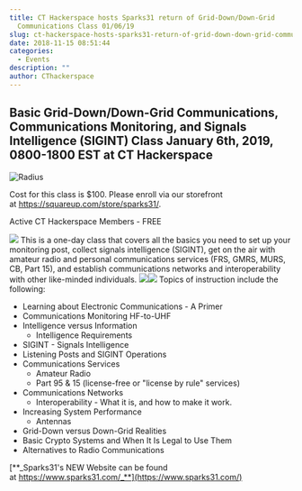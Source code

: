 ```yaml
---
title: CT Hackerspace hosts Sparks31 return of Grid-Down/Down-Grid
  Communications Class 01/06/19
slug: ct-hackerspace-hosts-sparks31-return-of-grid-down-down-grid-communications-class-01-06-19
date: 2018-11-15 08:51:44
categories:
  - Events
description: ""
author: CThackerspace
---
```



## Basic Grid-Down/Down-Grid Communications, Communications Monitoring, and Signals Intelligence (SIGINT) Class January 6th, 2019, 0800-1800 EST at CT Hackerspace

![Radius](/uploads/2018/11/radios3.jpg)

Cost for this class is $100. Please enroll via our storefront at <https://squareup.com/store/sparks31/>.

Active CT Hackerspace Members - FREE

![](/uploads/2018/11/radios.jpg) This is a one-day class that covers all the basics you need to set up your monitoring post, collect signals intelligence (SIGINT), get on the air with amateur radio and personal communications services (FRS, GMRS, MURS, CB, Part 15), and establish communications networks and interoperability with other like-minded individuals. ![](/uploads/2018/11/radios2.jpg)![](/uploads/2018/11/radios4.jpg) Topics of instruction include the following:

- Learning about Electronic Communications - A Primer
- Communications Monitoring HF-to-UHF
- Intelligence versus Information
  - Intelligence Requirements
- SIGINT - Signals Intelligence
- Listening Posts and SIGINT Operations
- Communications Services
  - Amateur Radio
  - Part 95 & 15 (license-free or "license by rule" services)
- Communications Networks
  - Interoperability - What it is, and how to make it work.
- Increasing System Performance
  - Antennas
- Grid-Down versus Down-Grid Realities
- Basic Crypto Systems and When It Is Legal to Use Them
- Alternatives to Radio Communications

[**_Sparks31's NEW Website can be found at https://www.sparks31.com/_**](https://www.sparks31.com/)
